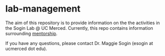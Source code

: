 # lab-management

The aim of this repository is to provide information on the the activities in the Sogin Lab @ UC Merced. Currently, this repo contains information surrounding [mentorship](https://github.com/soginlab/lab-management/wiki/Mentorship).

If you have any questions, please contact Dr. Maggie Sogin (esogin at ucmerced dot edu).

